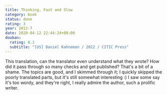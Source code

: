 ```yaml
---
title: Thinking, Fast and Slow
category: book
status: done
rating: 3
year: 2012-7
date: 2020-04-12 22:44:24+08:00
douban:
  rating: 8.1
  subtitle: "[US] Daniel Kahneman / 2012 / CITIC Press"
---
```


This translation, can the translator even understand what they wrote? How did it pass through so many checks and get published? That's a bit of a shame. The topics are good, and I skimmed through it; I quickly skipped the poorly translated parts, but it's still somewhat interesting :) I saw some say it's too wordy, and they're right, I really admire the author, such a prolific writer.
